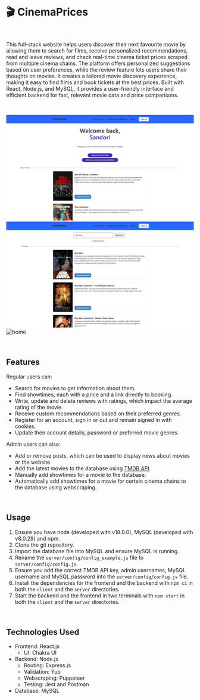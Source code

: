 # 🎬 CinemaPrices

<br>

This full-stack website helps users discover their next favourite movie by allowing them to search for films, receive personalized recommendations, read and leave reviews, and check real-time cinema ticket prices scraped from multiple cinema chains. The platform offers personalized suggestions based on user preferences, while the review feature lets users share their thoughts on movies. It creates a tailored movie discovery experience, making it easy to find films and book tickets at the best prices. Built with React, Node.js, and MySQL, it provides a user-friendly interface and efficient backend for fast, relevant movie data and price comparisons.

<br>

![home](https://github.com/densandor/cinema-prices/blob/main/images/home.png)
![home](https://github.com/densandor/cinema-prices/blob/main/images/search.png)
![home](https://github.com/densandor/cinema-prices/blob/main/images/gladiator.png)

<br>

## Features

Regular users can:

- Search for movies to get information about them.
- Find showtimes, each with a price and a link directly to booking.
- Write, update and delete reviews with ratings, which impact the average rating of the movie.
- Receive custom recommendations based on their preferred genres.
- Register for an account, sign in or out and remain signed in with cookies.
- Update their account details, password or preferred movie genres.

Admin users can also:

- Add or remove posts, which can be used to display news about movies or the website.
- Add the latest movies to the database using [TMDB API](https://developer.themoviedb.org/docs/getting-started).
- Manually add showtimes for a movie to the database.
- Automatically add showtimes for a movie for certain cinema chains to the database using webscraping.

<br>

## Usage

1. Ensure you have node (developed with v18.0.0), MySQL (developed with v8.0.29) and npm.
2. Clone the git repository.
3. Import the database file into MySQL and ensure MySQL is running.
4. Rename the `server/config/config_example.js` file to `server/config/config.js`.
5. Ensure you add the correct TMDB API key, admin usernames, MySQL username and MySQL password into the `server/config/config.js` file.
6. Install the dependencies for the frontend and the backend with `npm ci` in both the `client` and the `server` directories.
7. Start the backend and the frontend in two terminals with `npm start` in both the `client` and the `server` directories.

<br>

## Technologies Used

- Frontend: React.js
  - UI: Chakra UI
- Backend: Node.js
  - Routing: Express.js
  - Validation: Yup
  - Webscraping: Puppeteer
  - Testing: Jest and Postman
- Database: MySQL
